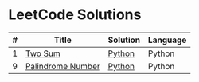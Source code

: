 # LeetCode Solutions

| # | Title | Solution | Language |
|---|-------|----------|----------|
| 1 | [Two Sum](https://leetcode.com/problems/two-sum/) | [Python](./python/1_Two_Sum.py) | Python |
| 9 | [Palindrome Number](https://leetcode.com/problems/palindrome-number/) | [Python](./python/9_Palindrome_Number.py) | Python |
